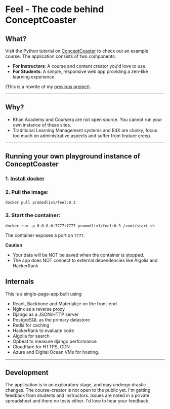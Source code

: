 # Feel - The code behind ConceptCoaster

## What?


Visit the Python tutorial on [ConceptCoaster](https://conceptcoaster.com/course/python-tutorial/) to check out an example course.
The application consists of two components: 

* **For Instructors**: A course and content creator you'd love to use. 
* **For Students**: A simple, responsive web app providing a zen-like learning experience.  

(This is a rewrite of my [previous project](https://github.com/pixyj/conceptgrapher)).

________

## Why? 

* Khan Academy and Coursera are not open source. You cannot run your own instance of these sites.
* Traditional Learning Management systems and EdX are clunky, focus too much on administrative aspects and suffer from feature creep. 

____

## Running your own playground instance of ConceptCoaster

### 1. [Install docker](https://docs.docker.com/engine/installation/)

### 2. Pull the image: 

```
docker pull pramodliv1/feel:0.3
```

### 3. Start the container: 

```
docker run -p 0.0.0.0:7777:7777 pramodliv1/feel:0.3 /root/start.sh
```

The container exposes a port on `7777`.

**Caution**
* Your data will be NOT be saved when the container is stopped. 
* The app does NOT connect to external dependencies like Algolia and HackerRank


## Internals

This is a single-page-app built using 

* React, Backbone and Materialize on the front-end
* Nginx as a reverse proxy
* Django as a JSON/HTTP server
* PostgreSQL as the primary datastore
* Redis for caching
* HackerRank to evaluate code
* Algolia for search
* Opbeat to measure django performance
* Cloudflare for HTTPS, CDN
* Azure and Digital Ocean VMs for hosting. 

_______
## Development

The application is in an exploratory stage, and may undergo drastic changes. The course-creator is not open to the public yet. I'm getting feedback from students and instructors. Issues are noted in a private spreadsheet and there no tests either. I'd love to hear your feedback. 
